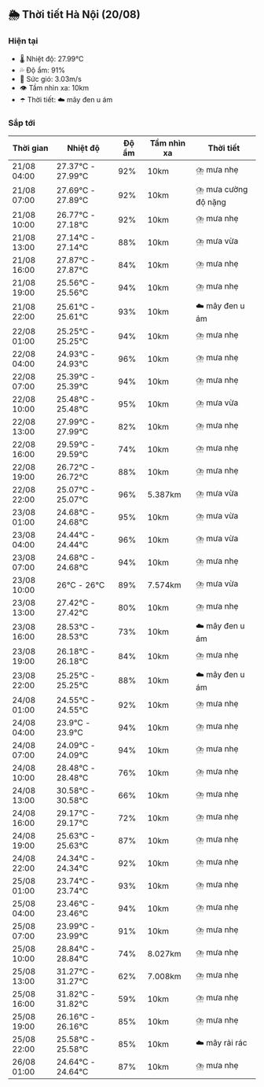 ## 🌦️ Thời tiết Hà Nội (20/08)

### Hiện tại

- 🌡️ Nhiệt độ: 27.99℃
- 💦 Độ ẩm: 91%
- 💨 Sức gió: 3.03m/s
- 👁️ Tầm nhìn xa: 10km
- ☂️ Thời tiết: ☁️ mây đen u ám

### Sắp tới

| Thời gian | Nhiệt độ | Độ ẩm | Tầm nhìn xa | Thời tiết |
| --- | --- | --- | --- | --- |
| 21/08 04:00 | 27.37℃ - 27.99℃ | 92% | 10km | ⛈️ mưa nhẹ |
| 21/08 07:00 | 27.69℃ - 27.89℃ | 92% | 10km | ⛈️ mưa cường độ nặng |
| 21/08 10:00 | 26.77℃ - 27.18℃ | 92% | 10km | ⛈️ mưa nhẹ |
| 21/08 13:00 | 27.14℃ - 27.14℃ | 88% | 10km | ⛈️ mưa vừa |
| 21/08 16:00 | 27.87℃ - 27.87℃ | 84% | 10km | ⛈️ mưa nhẹ |
| 21/08 19:00 | 25.56℃ - 25.56℃ | 94% | 10km | ⛈️ mưa nhẹ |
| 21/08 22:00 | 25.61℃ - 25.61℃ | 93% | 10km | ☁️ mây đen u ám |
| 22/08 01:00 | 25.25℃ - 25.25℃ | 94% | 10km | ⛈️ mưa nhẹ |
| 22/08 04:00 | 24.93℃ - 24.93℃ | 96% | 10km | ⛈️ mưa nhẹ |
| 22/08 07:00 | 25.39℃ - 25.39℃ | 94% | 10km | ⛈️ mưa nhẹ |
| 22/08 10:00 | 25.48℃ - 25.48℃ | 95% | 10km | ⛈️ mưa vừa |
| 22/08 13:00 | 27.99℃ - 27.99℃ | 82% | 10km | ⛈️ mưa nhẹ |
| 22/08 16:00 | 29.59℃ - 29.59℃ | 74% | 10km | ⛈️ mưa nhẹ |
| 22/08 19:00 | 26.72℃ - 26.72℃ | 88% | 10km | ⛈️ mưa nhẹ |
| 22/08 22:00 | 25.07℃ - 25.07℃ | 96% | 5.387km | ⛈️ mưa vừa |
| 23/08 01:00 | 24.68℃ - 24.68℃ | 95% | 10km | ⛈️ mưa vừa |
| 23/08 04:00 | 24.44℃ - 24.44℃ | 96% | 10km | ⛈️ mưa vừa |
| 23/08 07:00 | 24.68℃ - 24.68℃ | 94% | 10km | ⛈️ mưa nhẹ |
| 23/08 10:00 | 26℃ - 26℃ | 89% | 7.574km | ⛈️ mưa vừa |
| 23/08 13:00 | 27.42℃ - 27.42℃ | 80% | 10km | ⛈️ mưa nhẹ |
| 23/08 16:00 | 28.53℃ - 28.53℃ | 73% | 10km | ☁️ mây đen u ám |
| 23/08 19:00 | 26.18℃ - 26.18℃ | 84% | 10km | ⛈️ mưa nhẹ |
| 23/08 22:00 | 25.25℃ - 25.25℃ | 88% | 10km | ☁️ mây đen u ám |
| 24/08 01:00 | 24.55℃ - 24.55℃ | 92% | 10km | ⛈️ mưa nhẹ |
| 24/08 04:00 | 23.9℃ - 23.9℃ | 94% | 10km | ⛈️ mưa nhẹ |
| 24/08 07:00 | 24.09℃ - 24.09℃ | 94% | 10km | ⛈️ mưa nhẹ |
| 24/08 10:00 | 28.48℃ - 28.48℃ | 76% | 10km | ⛈️ mưa nhẹ |
| 24/08 13:00 | 30.58℃ - 30.58℃ | 66% | 10km | ⛈️ mưa nhẹ |
| 24/08 16:00 | 29.17℃ - 29.17℃ | 72% | 10km | ⛈️ mưa nhẹ |
| 24/08 19:00 | 25.63℃ - 25.63℃ | 87% | 10km | ⛈️ mưa nhẹ |
| 24/08 22:00 | 24.34℃ - 24.34℃ | 92% | 10km | ⛈️ mưa nhẹ |
| 25/08 01:00 | 23.74℃ - 23.74℃ | 93% | 10km | ⛈️ mưa nhẹ |
| 25/08 04:00 | 23.46℃ - 23.46℃ | 94% | 10km | ⛈️ mưa nhẹ |
| 25/08 07:00 | 23.99℃ - 23.99℃ | 91% | 10km | ⛈️ mưa nhẹ |
| 25/08 10:00 | 28.84℃ - 28.84℃ | 74% | 8.027km | ⛈️ mưa nhẹ |
| 25/08 13:00 | 31.27℃ - 31.27℃ | 62% | 7.008km | ⛈️ mưa nhẹ |
| 25/08 16:00 | 31.82℃ - 31.82℃ | 59% | 10km | ⛈️ mưa nhẹ |
| 25/08 19:00 | 26.16℃ - 26.16℃ | 85% | 10km | ⛈️ mưa nhẹ |
| 25/08 22:00 | 25.58℃ - 25.58℃ | 85% | 10km | ☁️ mây rải rác |
| 26/08 01:00 | 24.64℃ - 24.64℃ | 87% | 10km | ⛈️ mưa nhẹ |

